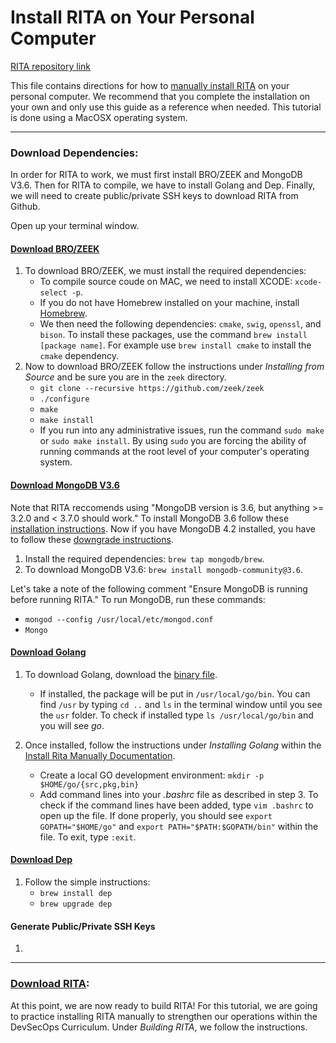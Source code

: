 # Install RITA on Your Personal Computer
[RITA repository link](https://github.com/activecm/rita)

This file contains directions for how to [manually install RITA](https://github.com/activecm/rita/blob/master/docs/Manual%20Installation.md) on your personal computer. We recommend that you complete the installation on your own and only use this guide as a reference when needed. This tutorial is done using a MacOSX operating system. 

---

### Download Dependencies:
In order for RITA to work, we must first install BRO/ZEEK and MongoDB V3.6. Then for RITA to compile, we have to install Golang and Dep. Finally, we will need to create public/private SSH keys to download RITA from Github. 

Open up your terminal window. 

#### [Download BRO/ZEEK](https://docs.zeek.org/en/stable/install/install.html)
1. To download BRO/ZEEK, we must install the required dependencies: 
    - To compile source coude on MAC, we need to install XCODE: `xcode-select -p`.
    - If you do not have Homebrew installed on your machine, install [Homebrew](https://brew.sh/).
    - We then need the following dependencies: `cmake`, `swig`, `openssl`, and `bison`. To install these packages, use the command `brew install [package name]`. For example use `brew install cmake` to install the `cmake` dependency. 
2. Now to download BRO/ZEEK follow the instructions under *Installing from Source* and be sure you are in the `zeek` directory.
    - `git clone --recursive https://github.com/zeek/zeek`
    - `./configure`
    - `make`
    - `make install`
    - If you run into any administrative issues, run the command `sudo make` or `sudo make install`. By using `sudo` you are forcing the ability of running commands at the root level of your computer's operating system. 

#### [Download MongoDB V3.6](https://docs.mongodb.com/v3.6/administration/install-community/)
Note that RITA reccomends using "MongoDB version is 3.6, but anything >= 3.2.0 and < 3.7.0 should work." To install MongoDB 3.6 follow these [installation instructions](https://docs.mongodb.com/v3.6/administration/install-community/). Now if you have MongoDB 4.2 installed, you have to follow these [downgrade instructions](https://docs.mongodb.com/manual/release-notes/4.0-downgrade-standalone/). 
1. Install the required dependencies: `brew tap mongodb/brew`.
2. To download MongoDB V3.6: `brew install mongodb-community@3.6`.    

Let's take a note of the following comment "Ensure MongoDB is running before running RITA." To run MongoDB, run these commands:
- `mongod --config /usr/local/etc/mongod.conf`
- `Mongo`

#### [Download Golang](https://golang.org/doc/install)
1. To download Golang, download the [binary file](https://golang.org/dl/). 
    - If installed, the package will be put in     `/usr/local/go/bin`. You can find `/usr` by typing `cd ..` and `ls` in the terminal window until you see the `usr` folder. To check if installed type `ls /usr/local/go/bin` and you will see *go*.
    
2. Once installed, follow the instructions under *Installing Golang* within the [Install Rita Manually Documentation](https://github.com/activecm/rita/blob/master/docs/Manual%20Installation.md). 
    - Create a local GO development environment: `mkdir -p $HOME/go/{src,pkg,bin}`
    - Add command lines into your *.bashrc* file as described in step 3. To check if the command lines have been added, type `vim .bashrc` to open up the file. If done properly, you should see `export GOPATH="$HOME/go"` and `export PATH="$PATH:$GOPATH/bin"` within the file. To exit, type `:exit`. 
    
#### [Download Dep](https://golang.github.io/dep/docs/installation.html)
1. Follow the simple instructions:
    - `brew install dep`
    - `brew upgrade dep`

#### Generate Public/Private SSH Keys
1. 


---

### [Download RITA](https://github.com/activecm/rita/blob/master/docs/Manual%20Installation.md):
At this point, we are now ready to build RITA! For this tutorial, we are going to practice installing RITA manually to strengthen our operations within the DevSecOps Curriculum. Under *Building RITA*, we follow the instructions. 


